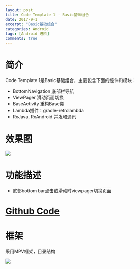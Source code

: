 ```yaml
---
layout: post
title: Code Template 1 - Basic基础组合
date: 2017-9-1
excerpt: "Basic基础组合"
categories: Android
tags: [Android 进阶]
comments: true
---
```



# 简介

Code Template 1是Basic基础组合，主要包含下面的控件和模块：

- BottomNavigation  底部栏导航
- ViewPager         滑动页面切换
- BaseActivity      重构Base类
- Lambda插件：gradle-retrolambda
- RxJava, RxAndroid 并发和通讯

# 效果图

![](https://i.imgur.com/v8GNPWo.png)

# 功能描述

- 底部bottom bar点击或滑动时viewpager切换页面

# [Github Code](https://github.com/vivianking6855/android-advanced/tree/master/Template)

# 框架

采用MPV框架，目录结构

![](https://i.imgur.com/uhtDKKJ.jpg)


